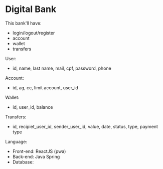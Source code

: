 # Digital Bank

This bank'll have:

- login/logout/register
- account
- wallet 
- transfers

User:
- id, name, last name, mail, cpf, password, phone

Account:
- id, ag, cc, limit account, user_id

Wallet: 
- id, user_id, balance

Transfers:
- id, recipiet_user_id, sender_user_id, value, date, status, type, payment type

Language:
- Front-end: ReactJS (pwa)
- Back-end: Java Spring
- Database: 





